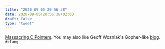 ```yaml
---
title: "2020 09 05 20 56 38"
date: 2020-09-05T20:56:38+02:00
draft: false
type: "tweet"
---
```

[Massacring C Pointers](https://wozniak.ca/blog/2018/06/25/1/index.html). You may also like Geoff Wozniak's Gopher-like [blog](https://wozniak.ca/tblog/). `#clang`

